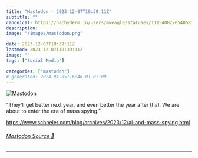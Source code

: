 ```yaml
---
title: "Mastodon - 2023-12-07T19:39:11Z"
subtitle: ""
canonical: https://hachyderm.io/users/mweagle/statuses/111540827054068279
description:
image: "/images/mastodon.png"

date: 2023-12-07T19:39:11Z
lastmod: 2023-12-07T19:39:11Z
image: ""
tags: ["Social Media"]

categories: ["mastodon"]
# generated: 2024-04-05T16:46:01-07:00
---
```

![Mastodon](/images/mastodon.png)

<p>“They’ll get better next year, and even better the year after that. We are about to enter the era of mass spying.”</p><p><a href="https://www.schneier.com/blog/archives/2023/12/ai-and-mass-spying.html" target="_blank" rel="nofollow noopener noreferrer" translate="no"><span class="invisible">https://www.</span><span class="ellipsis">schneier.com/blog/archives/202</span><span class="invisible">3/12/ai-and-mass-spying.html</span></a></p>


###### [Mastodon Source 🐘](https://hachyderm.io/@mweagle/111540827054068279)

___

